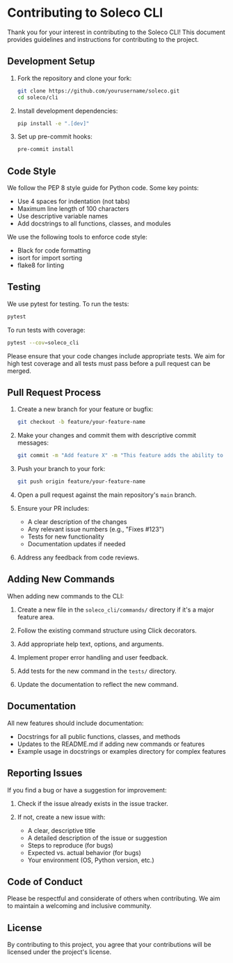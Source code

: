 # Contributing to Soleco CLI

Thank you for your interest in contributing to the Soleco CLI! This document provides guidelines and instructions for contributing to the project.

## Development Setup

1. Fork the repository and clone your fork:
   ```bash
   git clone https://github.com/yourusername/soleco.git
   cd soleco/cli
   ```

2. Install development dependencies:
   ```bash
   pip install -e ".[dev]"
   ```

3. Set up pre-commit hooks:
   ```bash
   pre-commit install
   ```

## Code Style

We follow the PEP 8 style guide for Python code. Some key points:

- Use 4 spaces for indentation (not tabs)
- Maximum line length of 100 characters
- Use descriptive variable names
- Add docstrings to all functions, classes, and modules

We use the following tools to enforce code style:
- Black for code formatting
- isort for import sorting
- flake8 for linting

## Testing

We use pytest for testing. To run the tests:

```bash
pytest
```

To run tests with coverage:

```bash
pytest --cov=soleco_cli
```

Please ensure that your code changes include appropriate tests. We aim for high test coverage and all tests must pass before a pull request can be merged.

## Pull Request Process

1. Create a new branch for your feature or bugfix:
   ```bash
   git checkout -b feature/your-feature-name
   ```

2. Make your changes and commit them with descriptive commit messages:
   ```bash
   git commit -m "Add feature X" -m "This feature adds the ability to do X, which helps users accomplish Y."
   ```

3. Push your branch to your fork:
   ```bash
   git push origin feature/your-feature-name
   ```

4. Open a pull request against the main repository's `main` branch.

5. Ensure your PR includes:
   - A clear description of the changes
   - Any relevant issue numbers (e.g., "Fixes #123")
   - Tests for new functionality
   - Documentation updates if needed

6. Address any feedback from code reviews.

## Adding New Commands

When adding new commands to the CLI:

1. Create a new file in the `soleco_cli/commands/` directory if it's a major feature area.

2. Follow the existing command structure using Click decorators.

3. Add appropriate help text, options, and arguments.

4. Implement proper error handling and user feedback.

5. Add tests for the new command in the `tests/` directory.

6. Update the documentation to reflect the new command.

## Documentation

All new features should include documentation:

- Docstrings for all public functions, classes, and methods
- Updates to the README.md if adding new commands or features
- Example usage in docstrings or examples directory for complex features

## Reporting Issues

If you find a bug or have a suggestion for improvement:

1. Check if the issue already exists in the issue tracker.

2. If not, create a new issue with:
   - A clear, descriptive title
   - A detailed description of the issue or suggestion
   - Steps to reproduce (for bugs)
   - Expected vs. actual behavior (for bugs)
   - Your environment (OS, Python version, etc.)

## Code of Conduct

Please be respectful and considerate of others when contributing. We aim to maintain a welcoming and inclusive community.

## License

By contributing to this project, you agree that your contributions will be licensed under the project's license.
